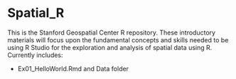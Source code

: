 # Spatial_R
This is the Stanford Geospatial Center R repository. These introductory materials will focus upon the fundamental concepts and skills needed to be using R Studio for the exploration and analysis of spatial data using R. Currently includes: 
* Ex01_HelloWorld.Rmd and Data folder 

